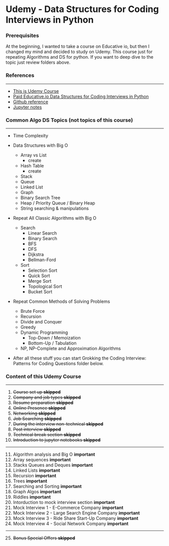 # Udemy - Data Structures for Coding Interviews in Python

### Prerequisites

At the beginning, I wanted to take a course on Educative io, 
but then I changed my mind and decided to study on Udemy.
This course just for repeating Algorithms and DS for python.
If you want to deep dive to the topic just review folders above.

### References
<hr>

* [This is Udemy Course](https://www.udemy.com/course/python-for-data-structures-algorithms-and-interviews/)
* [Paid Educative.io Data Structures for Coding Interviews in Python](https://www.educative.io/courses/data-structures-coding-interviews-python/qVQq0WLjO3p)
* [Github reference](https://github.com/jmportilla/Python-for-Algorithms--Data-Structures--and-Interviews)
* [Jupyter notes](https://nbviewer.org/github/jmportilla/Python-for-Algorithms--Data-Structures--and-Interviews/tree/master/)

### Common Algo DS Topics (not topics of this course)
<hr>

* Time Complexity

* Data Structures with Big O
  * Array vs List
    * create
  * Hash Table
    * create
  * Stack
  * Queue
  * Linked List
  * Graph
  * Binary Search Tree
  * Heap / Priority Queue / Binary Heap
  * String searching & manipulations 
    
* Repeat All Classic Algorithms with Big O
  * Search
    * Linear Search
    * Binary Search
    * BFS
    * DFS
    * Dijkstra
    * Bellman-Ford
  * Sort
    * Selection Sort
    * Quick Sort
    * Merge Sort
    * Topological Sort
    * Bucket Sort
    
* Repeat Common Methods of Solving Problems
  * Brute Force
  * Recursion
  * Divide and Conquer
  * Greedy
  * Dynamic Programming
    * Top-Down / Memoization
    * Bottom-Up / Tabulation
  * NP, NP-Complete and Approximation Algorithms
* After all these stuff you can start Grokking the Coding Interview: Patterns for Coding Questions folder below.

### Content of this Udemy Course

<hr>

1. ~~Course set up **skipped**~~
2. ~~Company and job types **skipped**~~
3. ~~Resume preparation **skipped**~~
4. ~~Online Presence **skipped**~~
5. ~~Networking **skipped**~~
6. ~~Job Searching **skipped**~~
7. ~~During the interview non-technical **skipped**~~
8. ~~Post interview **skipped**~~
9. ~~Technical break section **skipped**~~
10. ~~Introduction to jupyter notebooks **skipped**~~

<hr>

11. Algorithm analysis and Big O **important**
12. Array sequences **important**
13. Stacks Queues and Deques **important**
14. Linked Lists **important**
15. Recursion **important**
16. Trees **important**
17. Searching and Sorting **important**
18. Graph Algos **important**
19. Riddles **important**
20. Intorduction to mock interview section **important**
21. Mock Interview 1 - E-Commerce Company **important**
22. Mock Interview 2 - Large Search Engine Company **important**
23. Mock Interview 3 - Ride Share Start-Up Company **important**
24. Mock Interview 4 - Social Network Company **important**

<hr>

25. ~~Bonus Special Offers **skipped**~~